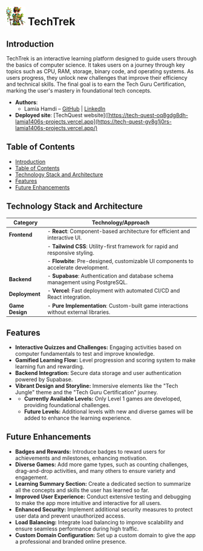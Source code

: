 # <img src="./src/assets/images/mascot.png" alt="TechTrek Mascot" width=50/>  TechTrek

## Introduction
TechTrek is an interactive learning platform designed to guide users through the basics of computer science. It takes users on a journey through key topics such as CPU, RAM, storage, binary code, and operating systems. As users progress, they unlock new challenges that improve their efficiency and technical skills. The final goal is to earn the Tech Guru Certification, marking the user's mastery in foundational tech concepts.

- **Authors**:
  - Lamia Hamdi –
    [GitHub](https://github.com/Lamia1406) | [LinkedIn](https://www.linkedin.com/in/lamia-hamdi/)
- **Deployed site**: [TechQuest website]([https://tech-quest-oq8gdg8dh-lamia1406s-projects.vercel.app](https://tech-quest-gv8g1j0rs-lamia1406s-projects.vercel.app/)

## Table of Contents
  - [Introduction](#introduction)
  - [Table of Contents](#table-of-contents)
  - [Technology Stack and Architecture](#technology-stack-and-architecture)
  - [Features](#features)
  - [Future Enhancements](#future-enhancements)
## Technology Stack and Architecture
| **Category**        | **Technology/Approach**                                                                 |
|----------------------|-----------------------------------------------------------------------------------------|
| **Frontend**         | - **React**: Component-based architecture for efficient and interactive UI.            |
|                      | - **Tailwind CSS**: Utility-first framework for rapid and responsive styling.           |
|                      | - **Flowbite**: Pre-designed, customizable UI components to accelerate development.     |
| **Backend**          | - **Supabase**: Authentication and database schema management using PostgreSQL.         |
| **Deployment**       | - **Vercel**: Fast deployment with automated CI/CD and React integration.               |
| **Game Design**      | - **Pure Implementation**: Custom-built game interactions without external libraries.    |
## Features
- **Interactive Quizzes and Challenges:** Engaging activities based on computer fundamentals to test and improve knowledge.  
- **Gamified Learning Flow:** Level progression and scoring system to make learning fun and rewarding.  
- **Backend Integration:** Secure data storage and user authentication powered by Supabase.  
- **Vibrant Design and Storyline:** Immersive elements like the "Tech Jungle" theme and the "Tech Guru Certification" journey.
- - **Currently Available Levels:** Only Level 1 games are developed, providing foundational challenges.
  - **Future Levels:** Additional levels with new and diverse games will be added to enhance the learning experience. 
## Future Enhancements  
- **Badges and Rewards:** Introduce badges to reward users for achievements and milestones, enhancing motivation.  
- **Diverse Games:** Add more game types, such as counting challenges, drag-and-drop activities, and many others to ensure variety and engagement.  
- **Learning Summary Section:** Create a dedicated section to summarize all the concepts and skills the user has learned so far.  
- **Improved User Experience:** Conduct extensive testing and debugging to make the app more intuitive and interactive for all users.  
- **Enhanced Security:** Implement additional security measures to protect user data and prevent unauthorized access.  
- **Load Balancing:** Integrate load balancing to improve scalability and ensure seamless performance during high traffic.  
- **Custom Domain Configuration:** Set up a custom domain to give the app a professional and branded online presence.  